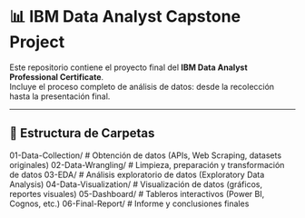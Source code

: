 # 📊 IBM Data Analyst Capstone Project

Este repositorio contiene el proyecto final del **IBM Data Analyst Professional Certificate**.  
Incluye el proceso completo de análisis de datos: desde la recolección hasta la presentación final.

---

## 📂 Estructura de Carpetas

01-Data-Collection/ # Obtención de datos (APIs, Web Scraping, datasets originales)
02-Data-Wrangling/ # Limpieza, preparación y transformación de datos
03-EDA/ # Análisis exploratorio de datos (Exploratory Data Analysis)
04-Data-Visualization/ # Visualización de datos (gráficos, reportes visuales)
05-Dashboard/ # Tableros interactivos (Power BI, Cognos, etc.)
06-Final-Report/ # Informe y conclusiones finales
